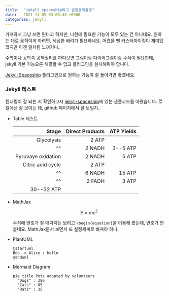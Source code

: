 ```yaml
---
title:  "jekyll spaceship타고 설정블랙홀로"
date:   2021-11-09 03:06:48 +0900
categories: jekyll
---
```


가져와서 그냥 쓰면 된다고 하지만, 나한테 필요한 기능이 모두 있는 건 아니네요.
원하는 대로 움직이게 하려면, 세심한 배려가 필요하네요. 어렸을 땐 커스터마이징이 재미있었지만
이젠 일처럼 느껴지니..

수학이나 공학쪽 공책정리를 하다보면 그림이랑 다이어그램이랑 수식이 필요한데, jekyll 기본 기능으론
해결할 수 없고 플러그인을 설치해줘야 합니다.

[Jekyll Spaceship][jekyll-spaceship] 플러그인으로 원하는 기능이 잘 돌아가면 좋겠네요. 

### Jekyll 테스트

렌더링이 잘 되는 지 확인하고자 [jekyll-spaceship][jekyll-spaceship]에 있는 샘플코드를 따왔습니다.
로컬에선 잘 보이는 데, github 페이지에서 잘 보일지.. 

* Table 테스트

  |              Stage | Direct Products | ATP Yields |
  |-------------------:|----------------:|-----------:|
  |         Glycolysis |           2 ATP |            |
  |                 ^^ |          2 NADH |   3--5 ATP |
  | Pyruvaye oxidation |          2 NADH |      5 ATP |
  |  Citric acid cycle |           2 ATP |            |
  |                 ^^ |          6 NADH |     15 ATP |
  |                 ^^ |          2 FADH |      3 ATP |
  |         30--32 ATP |                 |            |

* MathJax

  $$
  \begin{equation}
  E = mc^2
  \end{equation}
  $$

  수식에 번호가 잘 매겨지는 보려고 `\begin{equation}`을 이용해 봤는데, 
  번호가 안 붙네요. MathJax문서 보면서 또 설정세계로 빠져야 하나. 

* PlantUML

  ```plantuml
  @startuml
  Bob -> Alice : hello
  @enduml
  ```

* Mermaid Diagram

  ```mermaid
  pie title Pets adopted by volunteers
    "Dogs" : 386
    "Cats" : 85
    "Rats" : 35
  ```

[jekyll-spaceship]: https://github.com/jeffreytse/jekyll-spaceship